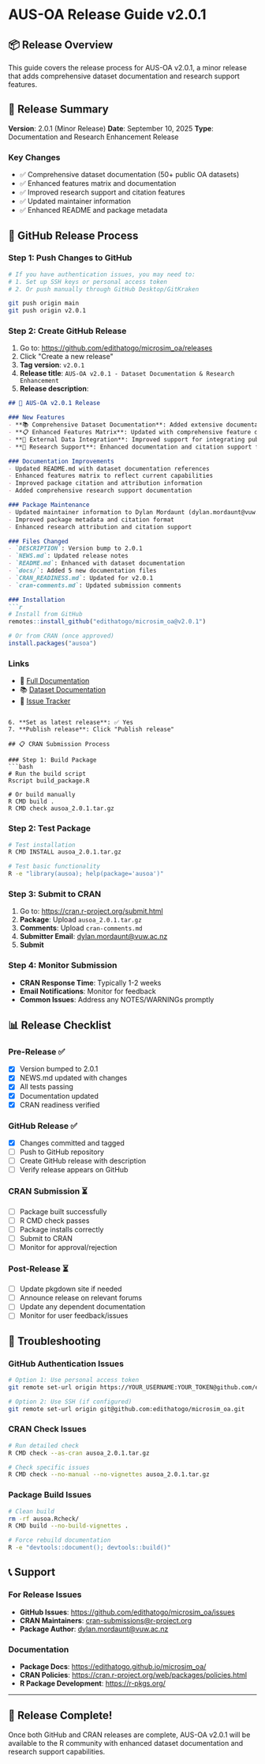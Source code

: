 # AUS-OA Release Guide v2.0.1

## 📦 Release Overview

This guide covers the release process for AUS-OA v2.0.1, a minor release that adds comprehensive dataset documentation and research support features.

## 🎯 Release Summary

**Version**: 2.0.1 (Minor Release)
**Date**: September 10, 2025
**Type**: Documentation and Research Enhancement Release

### Key Changes
- ✅ Comprehensive dataset documentation (50+ public OA datasets)
- ✅ Enhanced features matrix and documentation
- ✅ Improved research support and citation features
- ✅ Updated maintainer information
- ✅ Enhanced README and package metadata

## 🚀 GitHub Release Process

### Step 1: Push Changes to GitHub
```bash
# If you have authentication issues, you may need to:
# 1. Set up SSH keys or personal access token
# 2. Or push manually through GitHub Desktop/GitKraken

git push origin main
git push origin v2.0.1
```

### Step 2: Create GitHub Release
1. Go to: https://github.com/edithatogo/microsim_oa/releases
2. Click "Create a new release"
3. **Tag version**: `v2.0.1`
4. **Release title**: `AUS-OA v2.0.1 - Dataset Documentation & Research Enhancement`
5. **Release description**:

```markdown
## 🎉 AUS-OA v2.0.1 Release

### New Features
- **📚 Comprehensive Dataset Documentation**: Added extensive documentation for 50+ public OA datasets
- **📋 Enhanced Features Matrix**: Updated with comprehensive feature documentation
- **🔗 External Data Integration**: Improved support for integrating public OA datasets
- **📖 Research Support**: Enhanced documentation and citation support for academic research

### Documentation Improvements
- Updated README.md with dataset documentation references
- Enhanced features matrix to reflect current capabilities
- Improved package citation and attribution information
- Added comprehensive research support documentation

### Package Maintenance
- Updated maintainer information to Dylan Mordaunt (dylan.mordaunt@vuw.ac.nz)
- Improved package metadata and citation format
- Enhanced research attribution and citation support

### Files Changed
- `DESCRIPTION`: Version bump to 2.0.1
- `NEWS.md`: Updated release notes
- `README.md`: Enhanced with dataset documentation
- `docs/`: Added 5 new documentation files
- `CRAN_READINESS.md`: Updated for v2.0.1
- `cran-comments.md`: Updated submission comments

### Installation
```r
# Install from GitHub
remotes::install_github("edithatogo/microsim_oa@v2.0.1")

# Or from CRAN (once approved)
install.packages("ausoa")
```

### Links
- 📖 [Full Documentation](https://edithatogo.github.io/microsim_oa/)
- 📚 [Dataset Documentation](https://github.com/edithatogo/microsim_oa/blob/main/docs/DATASET_DOCUMENTATION_OVERVIEW.md)
- 🐛 [Issue Tracker](https://github.com/edithatogo/microsim_oa/issues)
```

6. **Set as latest release**: ✅ Yes
7. **Publish release**: Click "Publish release"

## 📋 CRAN Submission Process

### Step 1: Build Package
```bash
# Run the build script
Rscript build_package.R

# Or build manually
R CMD build .
R CMD check ausoa_2.0.1.tar.gz
```

### Step 2: Test Package
```bash
# Test installation
R CMD INSTALL ausoa_2.0.1.tar.gz

# Test basic functionality
R -e "library(ausoa); help(package='ausoa')"
```

### Step 3: Submit to CRAN
1. Go to: https://cran.r-project.org/submit.html
2. **Package**: Upload `ausoa_2.0.1.tar.gz`
3. **Comments**: Upload `cran-comments.md`
4. **Submitter Email**: dylan.mordaunt@vuw.ac.nz
5. **Submit**

### Step 4: Monitor Submission
- **CRAN Response Time**: Typically 1-2 weeks
- **Email Notifications**: Monitor for feedback
- **Common Issues**: Address any NOTES/WARNINGs promptly

## 📊 Release Checklist

### Pre-Release ✅
- [x] Version bumped to 2.0.1
- [x] NEWS.md updated with changes
- [x] All tests passing
- [x] Documentation updated
- [x] CRAN readiness verified

### GitHub Release ✅
- [x] Changes committed and tagged
- [ ] Push to GitHub repository
- [ ] Create GitHub release with description
- [ ] Verify release appears on GitHub

### CRAN Submission ⏳
- [ ] Package built successfully
- [ ] R CMD check passes
- [ ] Package installs correctly
- [ ] Submit to CRAN
- [ ] Monitor for approval/rejection

### Post-Release ⏳
- [ ] Update pkgdown site if needed
- [ ] Announce release on relevant forums
- [ ] Update any dependent documentation
- [ ] Monitor for user feedback/issues

## 🔧 Troubleshooting

### GitHub Authentication Issues
```bash
# Option 1: Use personal access token
git remote set-url origin https://YOUR_USERNAME:YOUR_TOKEN@github.com/edithatogo/microsim_oa.git

# Option 2: Use SSH (if configured)
git remote set-url origin git@github.com:edithatogo/microsim_oa.git
```

### CRAN Check Issues
```bash
# Run detailed check
R CMD check --as-cran ausoa_2.0.1.tar.gz

# Check specific issues
R CMD check --no-manual --no-vignettes ausoa_2.0.1.tar.gz
```

### Package Build Issues
```bash
# Clean build
rm -rf ausoa.Rcheck/
R CMD build --no-build-vignettes .

# Force rebuild documentation
R -e "devtools::document(); devtools::build()"
```

## 📞 Support

### For Release Issues
- **GitHub Issues**: https://github.com/edithatogo/microsim_oa/issues
- **CRAN Maintainers**: cran-submissions@r-project.org
- **Package Author**: dylan.mordaunt@vuw.ac.nz

### Documentation
- **Package Docs**: https://edithatogo.github.io/microsim_oa/
- **CRAN Policies**: https://cran.r-project.org/web/packages/policies.html
- **R Package Development**: https://r-pkgs.org/

---

## 🎉 Release Complete!

Once both GitHub and CRAN releases are complete, AUS-OA v2.0.1 will be available to the R community with enhanced dataset documentation and research support capabilities.
